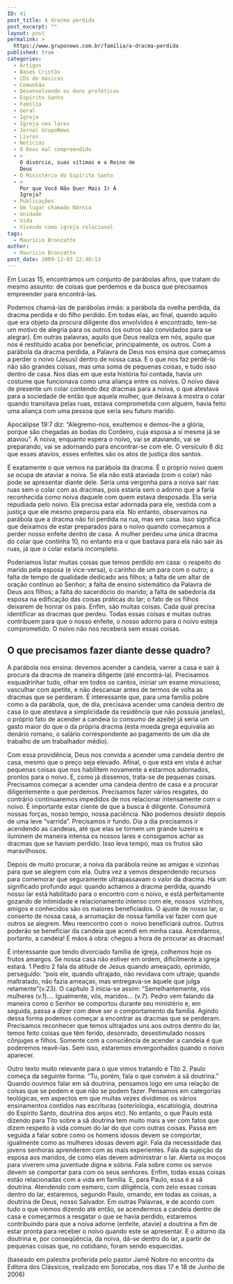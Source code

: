 ```yaml
---
ID: 41
post_title: A dracma perdida
post_excerpt: ""
layout: post
permalink: >
  https://www.gruponews.com.br/familia/a-dracma-perdida
published: true
categories:
  - Artigos
  - Bases Cristãs
  - CDs de músicas
  - Comunhão
  - Desenvolvendo os dons proféticos
  - Espírito Santo
  - Família
  - Geral
  - Igreja
  - Igreja nos lares
  - Jornal GrupoNews
  - Livros
  - Notícias
  - O Deus mal compreendido
  - >
    O divórcio, suas vítimas e o Reino de
    Deus
  - O Ministério do Espírito Santo
  - >
    Por que Você Não Quer Mais Ir À
    Igreja?
  - Publicações
  - Um lugar chamado Nárnia
  - Unidade
  - Vida
  - Vivendo como igreja relacional
tags:
  - Maurício Bronzatto
author:
  - Maurício Bronzatto
post_date: 2009-12-03 22:40:13
---
```

Em Lucas 15, encontramos um conjunto de parábolas afins, que tratam do mesmo assunto: de coisas que perdemos e da busca que precisamos empreender para encontrá-las.

Podemos chamá-las de parábolas irmãs: a parábola da ovelha perdida, da dracma perdida e do filho perdido. Em todas elas, ao final, quando aquilo que era objeto da procura diligente dos envolvidos é encontrado, tem-se um motivo de alegria para os outros (os outros são convidados para se alegrar). Em outras palavras, aquilo que Deus realiza em nós, aquilo que nos é restituído acaba por beneficiar, principalmente, os outros. Com a parábola da dracma perdida, a Palavra de Deus nos ensina que começamos a perder o noivo (Jesus) dentro de nossa casa. E o que nos faz perdê-lo não são grandes coisas, mas uma soma de pequenas coisas, e tudo isso dentro de casa. Nos dias em que esta história foi contada, havia um costume que funcionava como uma aliança entre os noivos. O noivo dava de presente um colar contendo dez dracmas para a noiva, o que atestava para a sociedade de então que aquela mulher, que deixava à mostra o colar quando transitava pelas ruas, estava comprometida com alguém, havia feito uma aliança com uma pessoa que seria seu futuro marido.

Apocalipse 19:7 diz: “Alegremo-nos, exultemos e demos-lhe a glória, porque são chegadas as bodas do Cordeiro, cuja esposa a si mesma já se ataviou”. A noiva, enquanto espera o noivo, vai se ataviando, vai se preparando, vai se adornando para encontrar-se com ele. O versículo 8 diz que esses atavios, esses enfeites são os atos de justiça dos santos.

É exatamente o que vemos na parábola da dracma. É o próprio noivo quem se ocupa de ataviar a noiva. Se ela não está ataviada (com o colar) não pode se apresentar diante dele. Seria uma vergonha para a noiva sair nas ruas sem o colar com as dracmas, pois estaria sem o adorno que a faria reconhecida como noiva daquele com quem estava desposada. Ela seria repudiada pelo noivo. Ela precisa estar adornada para ele, vestida com a justiça que ele mesmo preparou para ela. No entanto, observamos na parábola que a dracma não foi perdida na rua, mas em casa. Isso significa que deixamos de estar preparados para o noivo quando começamos a perder nosso enfeite dentro de casa. A mulher perdeu uma única dracma do colar que continha 10, no entanto era o que bastava para ela não sair às ruas, já que o colar estaria incompleto.

Poderíamos listar muitas coisas que temos perdido em casa: o respeito do marido pela esposa (e vice-versa), o carinho de um para com o outro; a falta de tempo de qualidade dedicado aos filhos; a falta de um altar de oração contínuo ao Senhor; a falta de ensino sistemático da Palavra de Deus aos filhos; a falta do sacerdócio do marido; a falta de sabedoria da esposa na edificação das coisas práticas do lar; o fato de os filhos deixarem de honrar os pais. Enfim, são muitas coisas. Cada qual precisa identificar as dracmas que perdeu. Todas essas coisas e muitas outras contribuem para que o nosso enfeite, o nosso adorno para o noivo esteja comprometido. O noivo não nos receberá sem essas coisas.
<h2>O que precisamos fazer diante desse quadro?</h2>
A parábola nos ensina: devemos acender a candeia, varrer a casa e sair à procura da dracma de maneira diligente (até encontrá-la). Precisamos esquadrinhar tudo, olhar em todos os cantos, iniciar um exame minucioso, vasculhar com apetite, e não descansar antes de termos de volta as dracmas que se perderam. É interessante que, para uma família pobre como a da parábola, que, de dia, precisava acender uma candeia dentro de casa (o que atestava a simplicidade da residência que não possuía janelas), o próprio fato de acender a candeia (o consumo de azeite) já seria um gasto maior do que o da própria dracma (esta moeda grega equivalia ao denário romano, o salário correspondente ao pagamento de um dia de trabalho de um trabalhador médio).

Com essa providência, Deus nos convida a acender uma candeia dentro de casa, mesmo que o preço seja elevado. Afinal, o que está em vista é achar pequenas coisas que nos habilitem novamente a estarmos adornados, prontos para o noivo. E, como já dissemos, trata-se de pequenas coisas. Precisamos começar a acender uma candeia dentro de casa e a procurar diligentemente o que perdemos. Precisamos fazer vários resgates, do contrário continuaremos impedidos de nos relacionar intensamente com o noivo. É importante estar ciente de que a busca é diligente. Consumirá nossas forças, nosso tempo, nossa paciência. Não podemos desistir depois de uma leve “varrida”. Precisamos ir fundo. Dia a dia precisamos ir acendendo as candeias, até que elas se tornem um grande luzeiro e iluminem de maneira intensa os nossos lares e consigamos achar as dracmas que se haviam perdido. Isso leva tempo, mas os frutos são maravilhosos.

Depois de muito procurar, a noiva da parábola reúne as amigas e vizinhas para que se alegrem com ela. Outra vez a vemos despendendo recursos para comemorar que seguramente ultrapassavam o valor da dracma. Há um significado profundo aqui: quando achamos a dracma perdida, quando nosso lar está habilitado para o encontro com o noivo, e está perfeitamente gozando de intimidade e relacionamento intenso com ele, nossos  vizinhos, amigos e conhecidos são os maiores beneficiados. O ajuste de nosso lar, o conserto de nossa casa, a arrumação de nossa família vai fazer com que outros se alegrem. Meu reencontro com o  noivo beneficiará outros. Outros poderão se beneficiar da candeia que acendi em minha casa. Acendamos, portanto, a candeia! E mãos à obra: chegou a hora de procurar as dracmas!

É interessante que tendo divorciado família de igreja, colhemos hoje os frutos amargos. Se nossa casa não estiver em ordem, dificilmente a igreja estará. 1 Pedro 2 fala da atitude de Jesus quando ameaçado, oprimido, perseguido: “pois ele, quando ultrajado, não revidava com ultraje; quando maltratado, não fazia ameaças, mas entregava-se àquele que julga retamente”(v.23). O capítulo 3 inicia-se assim: “Semelhantemente, vós mulheres (v.1).... Igualmente, vós, maridos... (v.7). Pedro vem falando da maneira como o Senhor se comportou durante seu ministério e, em seguida, passa a dizer com deve ser o comportamento da família. Agindo dessa forma podemos começar a encontrar as dracmas que se perderam. Precisamos reconhecer que temos ultrajados uns aos outros dentro do lar, temos feito coisas que têm ferido, desonrado, desestimulado nossos cônjuges e filhos. Somente com a consciência de acender a candeia é que poderemos reavê-las. Sem isso, estaremos envergonhados quando o noivo aparecer.

Outro texto muito relevante para o que vimos tratando é Tito 2. Paulo começa da seguinte forma: “Tu, porém, fala o que convém à sã doutrina.” Quando ouvimos falar em sã doutrina, pensamos logo em uma relação de coisas que se podem e que não se podem fazer. Pensamos em categorias teológicas, em aspectos em que muitas vezes dividimos os vários ensinamentos contidos nas escrituras (soteriologia, escatologia, doutrina do Espírito Santo, doutrina dos anjos etc). No entanto, o que Paulo está dizendo para Tito sobre a sã doutrina tem muito mais a ver com fatos que dizem respeito à vida comum do lar do que com outras coisas. Passa em seguida a falar sobre como os homens idosos devem se comportar, igualmente como as mulheres idosas devem agir. Fala da necessidade das jovens senhoras aprenderem com as mais experientes. Fala da sujeição da esposa aos maridos, de como elas devem administrar o lar. Alerta os moços para viverem uma juventude digna e sóbria. Fala sobre como os servos devem se comportar para com os seus senhores. Enfim, todas essas coisas estão relacionadas com a vida em família. E, para Paulo, essa é a sã doutrina. Atendendo com esmero, com diligência, com zelo essas coisas dentro do lar, estaremos, segundo Paulo, ornando, em todas as coisas, a doutrina de Deus, nosso Salvador. Em outras Palavras, e de acordo com tudo o que viemos dizendo até então, se acendermos a candeia dentro de casa e começarmos a resgatar o que se havia perdido, estaremos contribuindo para que a noiva adorne (enfeite, atavie) a doutrina a fim de estar pronta para receber o noivo quando este se apresentar. E o adorno da doutrina e, por conseqüência, da noiva, dá-se dentro do lar, a partir de pequenas coisas que, no cotidiano, foram sendo esquecidas.

(baseado em palestra proferida pelo pastor Jamê Nobre no encontro da Editora dos Clássicos, realizado em Sorocaba, nos dias 17 e 18 de Junho de 2006)
